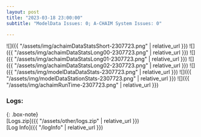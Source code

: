 ```yaml
---
layout: post
title: "2023-03-18 23:00:00"
subtitle: "ModelData Issues: 0; A-CHAIM System Issues: 0"

---
```


![]({{ "/assets/img/achaimDataStatsShort-2307723.png" | relative_url }})
![]({{ "/assets/img/achaimDataStatsLong00-2307723.png" | relative_url }})
![]({{ "/assets/img/achaimDataStatsLong01-2307723.png" | relative_url }})
![]({{ "/assets/img/achaimDataStatsLong02-2307723.png" | relative_url }})
![]({{ "/assets/img/modelDataDataStats-2307723.png" | relative_url }})
![]({{ "/assets/img/modelDataStationStats-2307723.png" | relative_url }})
![]({{ "/assets/img/achaimRunTime-2307723.png" | relative_url }})




### Logs:  
  
{: .box-note}  
[Logs.zip]({{ "/assets/other/logs.zip" | relative_url }})  
[Log Info]({{ "/logInfo" | relative_url }})  
